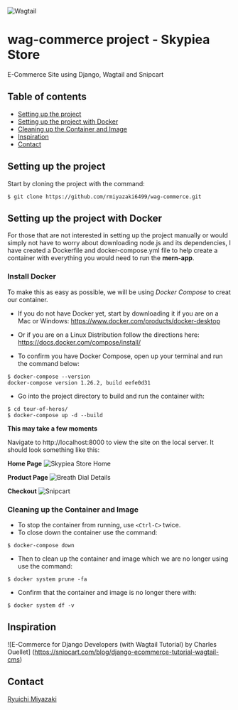 ![Wagtail](https://miro.medium.com/max/2536/1*qkPzyorkZ1-1NXbMLiE6gg.jpeg)

# wag-commerce project - Skypiea Store
E-Commerce Site using Django, Wagtail and Snipcart

## Table of contents

- [Setting up the project](#setting-up-the-project)
- [Setting up the project with Docker](#setting-up-the-project-with-docker)
- [Cleaning up the Container and Image](#cleaning-up-the-container-and-image)
- [Inspiration](#inspiration)
- [Contact](#contact)

## Setting up the project

  Start by cloning the project with the command:
  ```
  $ git clone https://github.com/rmiyazaki6499/wag-commerce.git
  ```
  
  ## Setting up the project with Docker

  For those that are not interested in setting up the project manually or would simply not have to worry about downloading node.js and its dependencies, I have      created a Dockerfile and docker-compose.yml file to help create a container with everything you would need to run the **mern-app**.

  ### Install Docker

  To make this as easy as possible, we will be using *Docker Compose* to creat our container.

  - If you do not have Docker yet, start by downloading it if you are on a Mac or Windows:
  https://www.docker.com/products/docker-desktop

  - Or if you are on a Linux Distribution follow the directions here:
  https://docs.docker.com/compose/install/

  - To confirm you have Docker Compose, open up your terminal and run the command below:

  ```
  $ docker-compose --version
  docker-compose version 1.26.2, build eefe0d31
  ```
  
  - Go into the project directory to build and run the container with:

  ```
  $ cd tour-of-heros/
  $ docker-compose up -d --build
  ```

  **This may take a few moments**
  
  Navigate to http://localhost:8000 to view the site on the local server.
It should look something like this:

**Home Page**
![Skypiea Store Home](https://user-images.githubusercontent.com/41876764/90873445-08f0a200-e353-11ea-995e-35291338f318.png)

**Product Page**
![Breath Dial Details](https://user-images.githubusercontent.com/41876764/90873592-3e958b00-e353-11ea-8184-d0f61f23d91c.png)

**Checkout**
![Snipcart](https://user-images.githubusercontent.com/41876764/90873643-54a34b80-e353-11ea-8fc8-0b28f7166cf2.png)
  
  ### Cleaning up the Container and Image

  - To stop the container from running, use `<Ctrl-C>` twice.
  - To close down the container use the command:

  ```
  $ docker-compose down
  ```
  - Then to clean up the container and image which we are no longer using use the command:

  ```
  $ docker system prune -fa
  ```

  - Confirm that the container and image is no longer there with:

  ```
  $ docker system df -v
  ```

## Inspiration

![E-Commerce for Django Developers (with Wagtail Tutorial)
by Charles Ouellet]
(https://snipcart.com/blog/django-ecommerce-tutorial-wagtail-cms)

## Contact

[Ryuichi Miyazaki](https://github.com/rmiyazaki6499)
